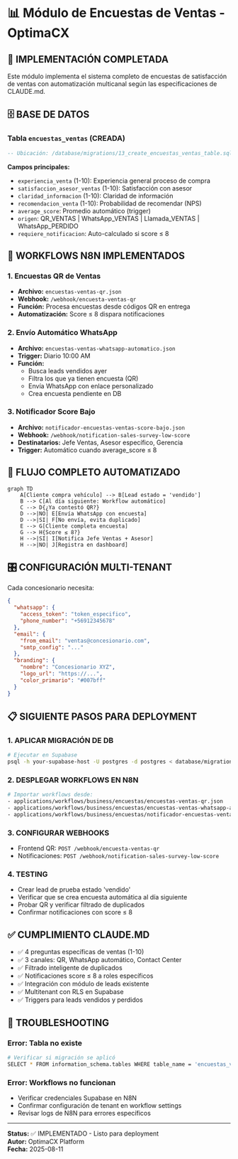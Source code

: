 # 📊 Módulo de Encuestas de Ventas - OptimaCX

## 🎯 **IMPLEMENTACIÓN COMPLETADA**

Este módulo implementa el sistema completo de encuestas de satisfacción de ventas con automatización multicanal según las especificaciones de CLAUDE.md.

## 🗄️ **BASE DE DATOS**

### **Tabla `encuestas_ventas` (CREADA)**
```sql
-- Ubicación: /database/migrations/13_create_encuestas_ventas_table.sql
```

**Campos principales:**
- `experiencia_venta` (1-10): Experiencia general proceso de compra
- `satisfaccion_asesor_ventas` (1-10): Satisfacción con asesor
- `claridad_informacion` (1-10): Claridad de información
- `recomendacion_venta` (1-10): Probabilidad de recomendar (NPS)
- `average_score`: Promedio automático (trigger)
- `origen`: QR_VENTAS | WhatsApp_VENTAS | Llamada_VENTAS | WhatsApp_PERDIDO
- `requiere_notificacion`: Auto-calculado si score ≤ 8

## 🔄 **WORKFLOWS N8N IMPLEMENTADOS**

### **1. Encuestas QR de Ventas**
- **Archivo:** `encuestas-ventas-qr.json`
- **Webhook:** `/webhook/encuesta-ventas-qr`
- **Función:** Procesa encuestas desde códigos QR en entrega
- **Automatización:** Score ≤ 8 dispara notificaciones

### **2. Envío Automático WhatsApp**
- **Archivo:** `encuestas-ventas-whatsapp-automatico.json`  
- **Trigger:** Diario 10:00 AM
- **Función:** 
  - Busca leads vendidos ayer
  - Filtra los que ya tienen encuesta (QR)
  - Envía WhatsApp con enlace personalizado
  - Crea encuesta pendiente en DB

### **3. Notificador Score Bajo**
- **Archivo:** `notificador-encuestas-ventas-score-bajo.json`
- **Webhook:** `/webhook/notification-sales-survey-low-score`
- **Destinatarios:** Jefe Ventas, Asesor específico, Gerencia
- **Trigger:** Automático cuando average_score ≤ 8

## 🚀 **FLUJO COMPLETO AUTOMATIZADO**

```mermaid
graph TD
    A[Cliente compra vehículo] --> B[Lead estado = 'vendido']
    B --> C[Al día siguiente: Workflow automático]
    C --> D{¿Ya contestó QR?}
    D -->|NO| E[Envía WhatsApp con encuesta]
    D -->|SI| F[No envía, evita duplicado]
    E --> G[Cliente completa encuesta]
    G --> H{Score ≤ 8?}
    H -->|SI| I[Notifica Jefe Ventas + Asesor]
    H -->|NO| J[Registra en dashboard]
```

## 🎛️ **CONFIGURACIÓN MULTI-TENANT**

Cada concesionario necesita:

```json
{
  "whatsapp": {
    "access_token": "token_especifico",
    "phone_number": "+56912345678"
  },
  "email": {
    "from_email": "ventas@concesionario.com",
    "smtp_config": "..."
  },
  "branding": {
    "nombre": "Concesionario XYZ",
    "logo_url": "https://...",
    "color_primario": "#007bff"
  }
}
```

## 📋 **SIGUIENTE PASOS PARA DEPLOYMENT**

### **1. APLICAR MIGRACIÓN DE DB**
```bash
# Ejecutar en Supabase
psql -h your-supabase-host -U postgres -d postgres < database/migrations/13_create_encuestas_ventas_table.sql
```

### **2. DESPLEGAR WORKFLOWS EN N8N**
```bash
# Importar workflows desde:
- applications/workflows/business/encuestas/encuestas-ventas-qr.json
- applications/workflows/business/encuestas/encuestas-ventas-whatsapp-automatico.json  
- applications/workflows/business/encuestas/notificador-encuestas-ventas-score-bajo.json
```

### **3. CONFIGURAR WEBHOOKS**
- Frontend QR: `POST /webhook/encuesta-ventas-qr`
- Notificaciones: `POST /webhook/notification-sales-survey-low-score`

### **4. TESTING**
- Crear lead de prueba estado 'vendido'
- Verificar que se crea encuesta automática al día siguiente
- Probar QR y verificar filtrado de duplicados
- Confirmar notificaciones con score ≤ 8

## ✅ **CUMPLIMIENTO CLAUDE.MD**

- ✅ 4 preguntas específicas de ventas (1-10)
- ✅ 3 canales: QR, WhatsApp automático, Contact Center
- ✅ Filtrado inteligente de duplicados  
- ✅ Notificaciones score ≤ 8 a roles específicos
- ✅ Integración con módulo de leads existente
- ✅ Multitenant con RLS en Supabase
- ✅ Triggers para leads vendidos y perdidos

## 🔧 **TROUBLESHOOTING**

### **Error: Tabla no existe**
```bash
# Verificar si migración se aplicó
SELECT * FROM information_schema.tables WHERE table_name = 'encuestas_ventas';
```

### **Error: Workflows no funcionan**
- Verificar credenciales Supabase en N8N
- Confirmar configuración de tenant en workflow settings
- Revisar logs de N8N para errores específicos

---

**Status:** ✅ IMPLEMENTADO - Listo para deployment  
**Autor:** OptimaCX Platform  
**Fecha:** 2025-08-11
